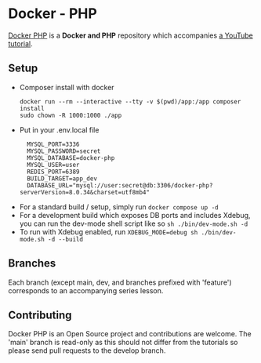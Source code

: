 # Docker - PHP

[Docker PHP][1] is a **Docker and PHP** repository which accompanies [a YouTube tutorial][2].

Setup
------------

* Composer install with docker
  ```
  docker run --rm --interactive --tty -v $(pwd)/app:/app composer install
  sudo chown -R 1000:1000 ./app
  ```
* Put in your .env.local file 
  ```
    MYSQL_PORT=3336
    MYSQL_PASSWORD=secret
    MYSQL_DATABASE=docker-php
    MYSQL_USER=user
    REDIS_PORT=6389
    BUILD_TARGET=app_dev
    DATABASE_URL="mysql://user:secret@db:3306/docker-php?serverVersion=8.0.34&charset=utf8mb4"
    ```
* For a standard build / setup, simply run
```docker compose up -d ```
* For a development build which exposes DB ports and includes Xdebug, you can run the dev-mode shell script like so
```sh ./bin/dev-mode.sh -d```
* To run with Xdebug enabled, run 
```XDEBUG_MODE=debug sh ./bin/dev-mode.sh -d --build```


Branches
-------------

Each branch (except main, dev, and branches prefixed with 'feature') corresponds to an accompanying series lesson.   

Contributing
------------

Docker PHP is an Open Source project and contributions are welcome. The 'main' branch is read-only as this should not differ from the tutorials so please send pull requests to the develop branch.

[1]: https://github.com/GaryClarke/docker-php
[2]: https://youtu.be/qv-P_rPFw4c
